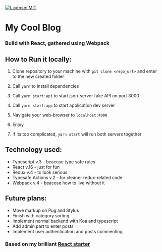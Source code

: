 [![License: MIT](https://img.shields.io/badge/License-MIT-yellow.svg)](https://opensource.org/licenses/MIT)

# My Cool Blog 

### Build with React, gathered using Webpack

## How to Run it locally:

1.  Clone repository to your machine with `git clone <repo_url>` and enter to the new created folder 

2.  Call `yarn` to install dependencies

3.  Call `yarn start:api` to start json-server fake API on port 3000

4.  Call `yarn start:app` to start application dev server

5. Navigate your web-browser to `localhost:4000`

6. Enjoy

7. If its too complicated, `yarn start` will run both servers together

## Technology used:

* Typescript v.3 - beacose type safe rules
* React v.16 - just for fun
* Redux v.4 - to look serious
* Typesafe Actions v.2 - for cleaner redux-related code
* Webpack v.4 - beacose how to live without it

## Future plans:

* Move markup on Pug and Stylus
* Finish with category sorting
* Implement normal backend with Koa and typescript
* Add admin part to enter posts
* Implement user authentication and posts commenting

### Based on my brilliant [React starter](https://github.com/antonpegov/react-ts-webpack)

